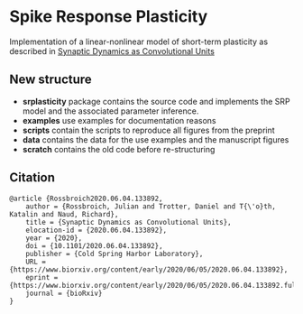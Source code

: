 # Spike Response Plasticity

Implementation of a linear-nonlinear model of short-term plasticity as described in
[Synaptic Dynamics as Convolutional Units](https://www.biorxiv.org/content/10.1101/2020.06.04.133892v1)

## New structure

- **srplasticity** package contains the source code and implements
the SRP model and the associated parameter inference.
- **examples** use examples for documentation reasons
- **scripts** contain the scripts to reproduce all figures from the preprint
- **data** contains the data for the use examples and the manuscript figures
- **scratch** contains the old code before re-structuring

## Citation

<pre><code>@article {Rossbroich2020.06.04.133892,
	author = {Rossbroich, Julian and Trotter, Daniel and T{\'o}th, Katalin and Naud, Richard},
	title = {Synaptic Dynamics as Convolutional Units},
	elocation-id = {2020.06.04.133892},
	year = {2020},
	doi = {10.1101/2020.06.04.133892},
	publisher = {Cold Spring Harbor Laboratory},
	URL = {https://www.biorxiv.org/content/early/2020/06/05/2020.06.04.133892},
	eprint = {https://www.biorxiv.org/content/early/2020/06/05/2020.06.04.133892.full.pdf},
	journal = {bioRxiv}
}
</code></pre>
